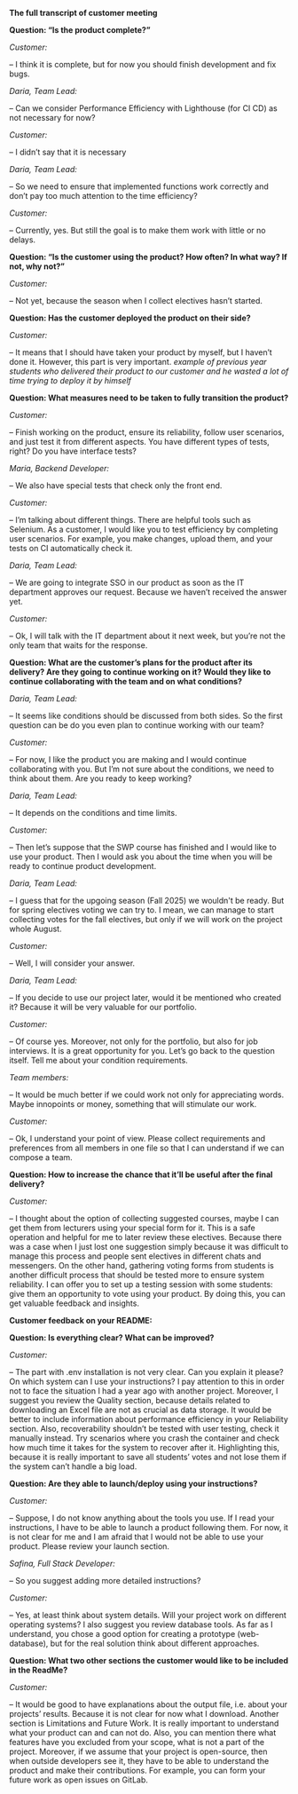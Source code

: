**The full transcript of customer meeting**


**Question: “Is the product complete?”**

_Customer:_

– I think it is complete, but for now you should finish development and fix bugs.

_Daria, Team Lead:_

– Can we consider Performance Efficiency with Lighthouse (for CI CD) as not necessary for now?

_Customer:_

– I didn’t say that it is necessary

_Daria, Team Lead:_

– So we need to ensure that implemented functions work correctly and don’t pay too much attention to the time efficiency?

_Customer:_

– Currently, yes. But still the goal is to make them work with little or no delays.


**Question: “Is the customer using the product? How often? In what way? If not,
why not?”**

_Customer:_

– Not yet, because the season when I collect electives hasn’t started.


**Question: Has the customer deployed the product on their side?**

_Customer:_

– It means that I should have taken your product by myself, but I haven’t done it. However, this part is very important. *example of previous year students who delivered their product to our customer and he wasted a lot of time trying to deploy it by himself*


**Question: What measures need to be taken to fully transition the product?**

_Customer:_

– Finish working on the product, ensure its reliability, follow user scenarios, and just test it from different aspects. You have different types of tests, right? Do you have interface tests?

_Maria, Backend Developer:_

– We also have special tests that check only the front end.

_Customer:_

– I’m talking about different things. There are helpful tools such as Selenium. As a customer, I would like you to test efficiency by completing user scenarios. For example, you make changes, upload them, and your tests on CI automatically check it.

_Daria, Team Lead:_

– We are going to integrate SSO in our product as soon as the IT department approves our request. Because we haven’t received the answer yet.

_Customer:_

– Ok, I will talk with the IT department about it next week, but you’re not the only team that waits for the response.


**Question: What are the customer’s plans for the product after its delivery? Are they going to continue working on it? Would they like to continue
collaborating with the team and on what conditions?**

_Daria, Team Lead:_

– It seems like conditions should be discussed from both sides. So the first question can be do you even plan to continue working with our team?

_Customer:_

– For now, I like the product you are making and I would continue collaborating with you. But I’m not sure about the conditions, we need to think about them. Are you ready to keep working?

_Daria, Team Lead:_

– It depends on the conditions and time limits.

_Customer:_

– Then let’s suppose that the SWP course has finished and I would like to use your product. Then I would ask you about the time when you will be ready to continue product development.

_Daria, Team Lead:_

– I guess that for the upgoing season (Fall 2025) we wouldn't be ready. But for spring electives voting we can try to. I mean, we can manage to start collecting votes for the fall electives, but only if we will work on the project whole August.

_Customer:_

– Well, I will consider your answer.

_Daria, Team Lead:_

– If you decide to use our project later, would it be mentioned who created it? Because it will be very valuable for our portfolio.

_Customer:_

– Of course yes. Moreover, not only for the portfolio, but also for job interviews. It is a great opportunity for you. Let’s go back to the question itself. Tell me about your condition requirements.

_Team members:_

– It would be much better if we could work not only for appreciating words. Maybe innopoints or money, something that will stimulate our work.

_Customer:_

– Ok, I understand your point of view. Please collect requirements and preferences from all members in one file so that I can understand if we can compose a team.


**Question: How to increase the chance that it’ll be useful after the final delivery?**

_Customer:_

– I thought about the option of collecting suggested courses, maybe I can get them from lecturers using your special form for it. This is a safe operation and helpful for me to later review these electives. Because there was a case when I just lost one suggestion simply because it was difficult to manage this process and people sent electives in different chats and messengers. On the other hand, gathering voting forms from students is another difficult process that should be tested more to ensure system reliability. I can offer you to set up a testing session with some students: give them an opportunity to vote using your product. By doing this, you can get valuable feedback and insights.


**Customer feedback on your README:**


**Question: Is everything clear? What can be improved?**

_Customer:_

– The part with .env installation is not very clear. Can you explain it please? On which system can I use your instructions? I pay attention to this in order not to face the situation I had a year ago with another project. Moreover, I suggest you review the Quality section, because details related to downloading an Excel file are not as crucial as data storage. It would be better to include information about performance efficiency in your Reliability section. Also, recoverability shouldn’t be tested with user testing, check it manually instead. Try scenarios where you crash the container and check how much time it takes for the system to recover after it. Highlighting this, because it is really important to save all students’ votes and not lose them if the system can’t handle a big load.


**Question: Are they able to launch/deploy using your instructions?**

_Customer:_

– Suppose, I do not know anything about the tools you use. If I read your instructions, I have to be able to launch a product following them. For now, it is not clear for me and I am afraid that I would not be able to use your product. Please review your launch section.

_Safina, Full Stack Developer:_

– So you suggest adding more detailed instructions?

_Customer:_

– Yes, at least think about system details. Will your project work on different operating systems? I also suggest you review database tools. As far as I understand, you chose a good option for creating a prototype (web-database), but for the real solution think about different approaches.


**Question: What two other sections the customer would like to be included in the ReadMe?** 

_Customer:_

– It would be good to have explanations about the output file, i.e. about your projects’ results. Because it is not clear for now what I download. Another section is Limitations and Future Work. It is really important to understand what your product can and can not do. Also, you can mention there what features have you excluded from your scope, what is not a part of the project. Moreover, if we assume that your project is open-source, then when outside developers see it, they have to be able to understand the product and make their contributions. For example, you can form your future work as open issues on GitLab.
